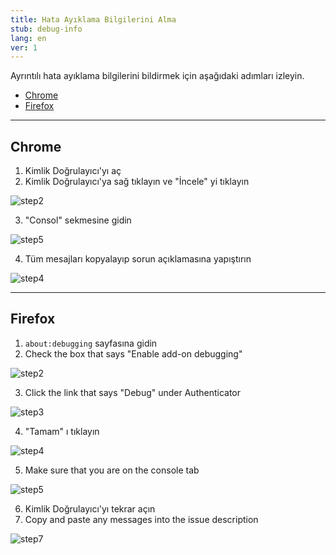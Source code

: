 ```yaml
---
title: Hata Ayıklama Bilgilerini Alma
stub: debug-info
lang: en
ver: 1
---
```


Ayrıntılı hata ayıklama bilgilerini bildirmek için aşağıdaki adımları izleyin.

- [Chrome](#chrome)
- [Firefox](#firefox)

* * *

## Chrome

1. Kimlik Doğrulayıcı'yı aç
2. Kimlik Doğrulayıcı'ya sağ tıklayın ve "İncele" yi tıklayın

![step2](/assets/debugging-screenshots/chrome/step2.PNG)

3. "Consol" sekmesine gidin

![step5](/assets/debugging-screenshots/chrome/step3.PNG)

4. Tüm mesajları kopyalayıp sorun açıklamasına yapıştırın

![step4](/assets/debugging-screenshots/chrome/step4.PNG)

* * *

## Firefox

1. `about:debugging` sayfasına gidin
2. Check the box that says "Enable add-on debugging"

![step2](/assets/debugging-screenshots/firefox/step2.PNG)

3. Click the link that says "Debug" under Authenticator 

![step3](/assets/debugging-screenshots/firefox/step3.PNG)

4. "Tamam" ı tıklayın

![step4](/assets/debugging-screenshots/firefox/step4.PNG)

5. Make sure that you are on the console tab

![step5](/assets/debugging-screenshots/firefox/step5.PNG)

6. Kimlik Doğrulayıcı'yı tekrar açın
7. Copy and paste any messages into the issue description

![step7](/assets/debugging-screenshots/firefox/step7.PNG)